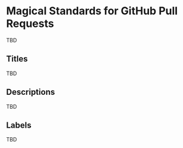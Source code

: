 # Magical Standards for GitHub Pull Requests

TBD

## Titles

TBD

## Descriptions

TBD

## Labels

TBD
